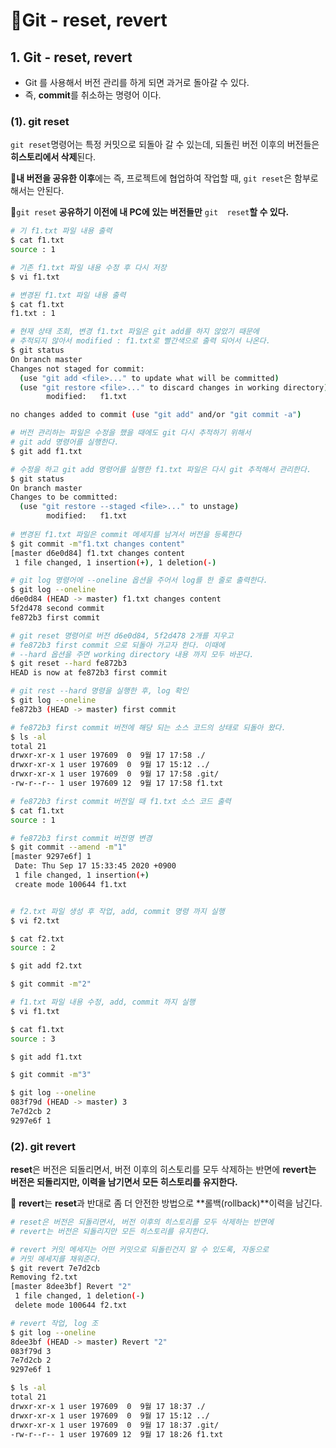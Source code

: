 # 📄Git - reset, revert

## 1. Git - reset,  **revert**

* Git 를 사용해서 버전 관리를 하게 되면 과거로 돌아갈 수 있다. 
* 즉, **commit**를 취소하는 명령어 이다.

### \(1\). git reset

`git reset`명령어는 특정 커밋으로 되돌아 갈 수 있는데, 되돌린 버전 이후의 버전들은 **히스토리에서 삭제**된다.

🤚**내 버전을 공유한 이후**에는 즉, 프로젝트에 협업하여 작업할 때,  `git reset`은 함부로 해서는 안된다. 

🤚`git reset`  **공유하기 이전에 내 PC에 있는 버전들만** `git  reset`**할 수 있다.**

```bash
# 기 f1.txt 파일 내용 출력
$ cat f1.txt
source : 1

# 기존 f1.txt 파일 내용 수정 후 다시 저장
$ vi f1.txt 

# 변경된 f1.txt 파일 내용 출력
$ cat f1.txt
f1.txt : 1

# 현재 상태 조회, 변경 f1.txt 파일은 git add를 하지 않았기 때문에
# 추적되지 않아서 modified : f1.txt로 빨간색으로 출력 되어서 나온다.
$ git status
On branch master
Changes not staged for commit:
  (use "git add <file>..." to update what will be committed)
  (use "git restore <file>..." to discard changes in working directory)
        modified:   f1.txt

no changes added to commit (use "git add" and/or "git commit -a")

# 버전 관리하는 파일은 수정을 했을 때에도 git 다시 추적하기 위해서
# git add 명령어를 실행한다.
$ git add f1.txt

# 수정을 하고 git add 명령어를 실행한 f1.txt 파일은 다시 git 추적해서 관리한다.
$ git status
On branch master
Changes to be committed:
  (use "git restore --staged <file>..." to unstage)
        modified:   f1.txt
        
# 변경된 f1.txt 파일은 commit 메세지를 남겨서 버전을 등록한다
$ git commit -m"f1.txt changes content"
[master d6e0d84] f1.txt changes content
 1 file changed, 1 insertion(+), 1 deletion(-)

# git log 명령어에 --oneline 옵션을 주어서 log를 한 줄로 출력한다.
$ git log --oneline
d6e0d84 (HEAD -> master) f1.txt changes content
5f2d478 second commit
fe872b3 first commit

# git reset 명령어로 버전 d6e0d84, 5f2d478 2개를 지우고
# fe872b3 first commit 으로 되돌아 가고자 한다. 이때에
# --hard 옵션을 주면 working directory 내용 까지 모두 바꾼다.
$ git reset --hard fe872b3
HEAD is now at fe872b3 first commit

# git rest --hard 명령을 실행한 후, log 확인
$ git log --oneline
fe872b3 (HEAD -> master) first commit

# fe872b3 first commit 버전에 해당 되는 소스 코드의 상태로 되돌아 왔다.
$ ls -al
total 21
drwxr-xr-x 1 user 197609  0  9월 17 17:58 ./
drwxr-xr-x 1 user 197609  0  9월 17 15:12 ../
drwxr-xr-x 1 user 197609  0  9월 17 17:58 .git/
-rw-r--r-- 1 user 197609 12  9월 17 17:58 f1.txt

# fe872b3 first commit 버전일 때 f1.txt 소스 코드 출력
$ cat f1.txt
source : 1

# fe872b3 first commit 버전명 변경
$ git commit --amend -m"1"
[master 9297e6f] 1
 Date: Thu Sep 17 15:33:45 2020 +0900
 1 file changed, 1 insertion(+)
 create mode 100644 f1.txt


# f2.txt 파일 생성 후 작업, add, commit 명령 까지 실행
$ vi f2.txt

$ cat f2.txt
source : 2

$ git add f2.txt

$ git commit -m"2"

# f1.txt 파일 내용 수정, add, commit 까지 실행
$ vi f1.txt

$ cat f1.txt
source : 3

$ git add f1.txt

$ git commit -m"3"

$ git log --oneline
083f79d (HEAD -> master) 3
7e7d2cb 2
9297e6f 1
```

### \(2\). git revert

**reset**은 버전은 되돌리면서, 버전 이후의 히스토리를 모두 삭제하는 반면에 **revert는 버전은 되돌리지만, 이력을 남기면서 모든 히스토리를 유지한다.**

🤚 **revert**는 **reset**과 반대로 좀 더 안전한 방법으로 **롤백\(rollback\)**이력을 남긴다.

```bash
# reset은 버전은 되돌리면서, 버전 이후의 히스토리를 모두 삭제하는 반면에
# revert는 버전은 되돌리지만 모든 히스토리를 유지한다.

# revert 커밋 메세지는 어떤 커밋으로 되돌린건지 알 수 있도록, 자동으로
# 커밋 메세지를 채워준다.
$ git revert 7e7d2cb
Removing f2.txt
[master 8dee3bf] Revert "2"
 1 file changed, 1 deletion(-)
 delete mode 100644 f2.txt

# revert 작업, log 조
$ git log --oneline
8dee3bf (HEAD -> master) Revert "2"
083f79d 3
7e7d2cb 2
9297e6f 1

$ ls -al
total 21
drwxr-xr-x 1 user 197609  0  9월 17 18:37 ./
drwxr-xr-x 1 user 197609  0  9월 17 15:12 ../
drwxr-xr-x 1 user 197609  0  9월 17 18:37 .git/
-rw-r--r-- 1 user 197609 12  9월 17 18:26 f1.txt
```



  



